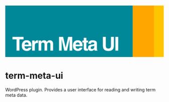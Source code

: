 ![Term Meta UI](assets/banner-1544x500.jpg)

# term-meta-ui

WordPress plugin. Provides a user interface for reading and writing term meta data.